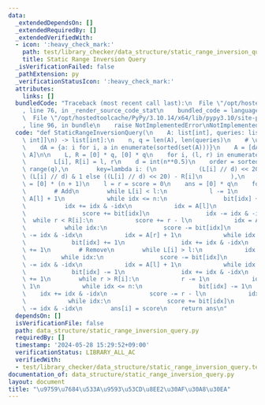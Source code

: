 ```yaml
---
data:
  _extendedDependsOn: []
  _extendedRequiredBy: []
  _extendedVerifiedWith:
  - icon: ':heavy_check_mark:'
    path: test/library_checker/data_structure/static_range_inversion_query.test.py
    title: Static Range Inversion Query
  _isVerificationFailed: false
  _pathExtension: py
  _verificationStatusIcon: ':heavy_check_mark:'
  attributes:
    links: []
  bundledCode: "Traceback (most recent call last):\n  File \"/opt/hostedtoolcache/PyPy/3.10.14/x64/lib/pypy3.10/site-packages/onlinejudge_verify/documentation/build.py\"\
    , line 76, in _render_source_code_stat\n    bundled_code = language.bundle(\n\
    \  File \"/opt/hostedtoolcache/PyPy/3.10.14/x64/lib/pypy3.10/site-packages/onlinejudge_verify/languages/python.py\"\
    , line 96, in bundle\n    raise NotImplementedError\nNotImplementedError\n"
  code: "def StaticRangeInversionQuery(\n    A: list[int], queries: list[tuple[int,\
    \ int]]\n) -> list[int]:\n    n, q = len(A), len(queries)\n    # \u5EA7\u5727\n\
    \    dA = {a: i for i, a in enumerate(sorted(set(A)))}\n    A = [dA[a] for a in\
    \ A]\n\n    L, R = [0] * q, [0] * q\n    for i, (l, r) in enumerate(queries):\n\
    \        L[i], R[i] = l, r\n    d = int(n**0.5)\n    order = sorted(\n       \
    \ range(q),\n        key=lambda i: (\n            (L[i] // d) << 20 | R[i] if\
    \ (L[i] // d) & 1 else ((L[i] // d) << 20) - R[i]\n        ),\n    )\n\n    bit\
    \ = [0] * (n + 1)\n    l = r = score = 0\n    ans = [0] * q\n    for i in order:\n\
    \        # Add\n        while L[i] < l:\n            l -= 1\n            idx =\
    \ A[l] + 1\n            while idx <= n:\n                bit[idx] += 1\n     \
    \           idx += idx & -idx\n            idx = A[l]\n            while idx:\n\
    \                score += bit[idx]\n                idx -= idx & -idx\n      \
    \  while r < R[i]:\n            score += r - l\n            idx = A[r] + 1\n \
    \           while idx:\n                score -= bit[idx]\n                idx\
    \ -= idx & -idx\n            idx = A[r] + 1\n            while idx <= n:\n   \
    \             bit[idx] += 1\n                idx += idx & -idx\n            r\
    \ += 1\n        # Remove\n        while L[i] > l:\n            idx = A[l]\n  \
    \          while idx:\n                score -= bit[idx]\n                idx\
    \ -= idx & -idx\n            idx = A[l] + 1\n            while idx <= n:\n   \
    \             bit[idx] -= 1\n                idx += idx & -idx\n            l\
    \ += 1\n        while r > R[i]:\n            r -= 1\n            idx = A[r] +\
    \ 1\n            while idx <= n:\n                bit[idx] -= 1\n            \
    \    idx += idx & -idx\n            score -= r - l\n            idx = A[r] + 1\n\
    \            while idx:\n                score += bit[idx]\n                idx\
    \ -= idx & -idx\n        ans[i] = score\n    return ans\n"
  dependsOn: []
  isVerificationFile: false
  path: data_structure/static_range_inversion_query.py
  requiredBy: []
  timestamp: '2024-05-28 15:29:52+09:00'
  verificationStatus: LIBRARY_ALL_AC
  verifiedWith:
  - test/library_checker/data_structure/static_range_inversion_query.test.py
documentation_of: data_structure/static_range_inversion_query.py
layout: document
title: "\u9759\u7684\u533A\u9593\u53CD\u8EE2\u30AF\u30A8\u30EA"
---
```

